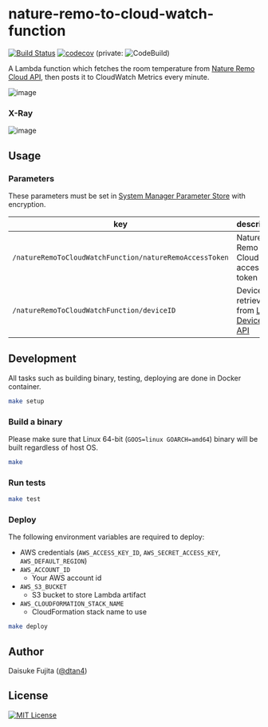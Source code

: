 # nature-remo-to-cloud-watch-function

[![Build Status](https://travis-ci.com/dtan4/nature-remo-to-cloud-watch-function.svg?branch=master)](https://travis-ci.com/dtan4/nature-remo-to-cloud-watch-function)
[![codecov](https://codecov.io/gh/dtan4/nature-remo-to-cloud-watch-function/branch/master/graph/badge.svg)](https://codecov.io/gh/dtan4/nature-remo-to-cloud-watch-function)
(private: ![CodeBuild](https://codebuild.ap-northeast-1.amazonaws.com/badges?uuid=eyJlbmNyeXB0ZWREYXRhIjoiK3NNalYweUhUbDVlbzVuQkNTWFdyeERjRGxSRVl0dXFvSENETXZIUEhrT0xQc3kzZ0tOV1N3dGJzV3F6RThWRjRRNzJHdUZ2SVYwU1ZWREgwTGVSRlZJPSIsIml2UGFyYW1ldGVyU3BlYyI6IndZM1FmYlB6bW96ZGVtQ2UiLCJtYXRlcmlhbFNldFNlcmlhbCI6MX0%3D&branch=master))

A Lambda function which fetches the room temperature from [Nature Remo](https://nature.global/en/top) [Cloud API](https://developer.nature.global/en/overview), then posts it to CloudWatch Metrics every minute.

![image](https://user-images.githubusercontent.com/680124/52900772-95da0d00-323d-11e9-98d4-6c3a64cd54dc.png)

### X-Ray

![image](https://user-images.githubusercontent.com/680124/52900804-2b759c80-323e-11e9-9b49-ff5136244896.png)

## Usage

### Parameters

These parameters must be set in [System Manager Parameter Store](https://docs.aws.amazon.com/systems-manager/latest/userguide/systems-manager-paramstore.html) with encryption.

| key                                                     | description                                                                                                            |
|---------------------------------------------------------|------------------------------------------------------------------------------------------------------------------------|
| `/natureRemoToCloudWatchFunction/natureRemoAccessToken` | Nature Remo Cloud API access token                                                                                     |
| `/natureRemoToCloudWatchFunction/deviceID`              | Device ID retrieved from [List Devices API](http://swagger.nature.global/#/default/get_1_devices) |

## Development

All tasks such as building binary, testing, deploying are done in Docker container.

```bash
make setup
```

### Build a binary

Please make sure that Linux 64-bit (`GOOS=linux GOARCH=amd64`) binary will be built regardless of host OS.

```bash
make
```

### Run tests

```bash
make test
```

### Deploy

The following environment variables are required to deploy:

- AWS credentials (`AWS_ACCESS_KEY_ID`, `AWS_SECRET_ACCESS_KEY`, `AWS_DEFAULT_REGION`)
- `AWS_ACCOUNT_ID`
  - Your AWS account id
- `AWS_S3_BUCKET`
  - S3 bucket to store Lambda artifact
- `AWS_CLOUDFORMATION_STACK_NAME`
  - CloudFormation stack name to use

```bash
make deploy
```

## Author

Daisuke Fujita ([@dtan4](https://github.com/dtan4))

## License

[![MIT License](http://img.shields.io/badge/license-MIT-blue.svg?style=flat)](LICENSE)
